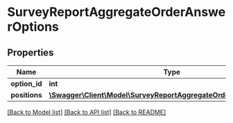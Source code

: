 # SurveyReportAggregateOrderAnswerOptions

## Properties
Name | Type | Description | Notes
------------ | ------------- | ------------- | -------------
**option_id** | **int** |  | 
**positions** | [**\Swagger\Client\Model\SurveyReportAggregateOrderAnswerPositions[]**](SurveyReportAggregateOrderAnswerPositions.md) |  | 

[[Back to Model list]](../README.md#documentation-for-models) [[Back to API list]](../README.md#documentation-for-api-endpoints) [[Back to README]](../README.md)


